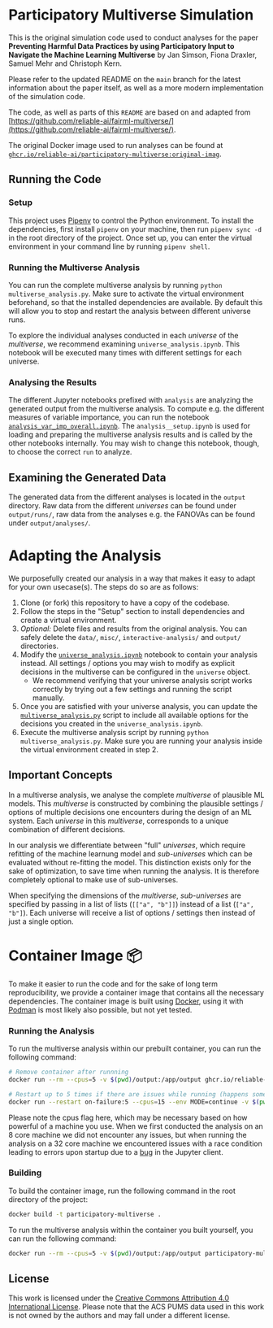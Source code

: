 # Participatory Multiverse Simulation

This is the original simulation code used to conduct analyses for the paper **Preventing Harmful Data Practices by using Participatory Input to Navigate the Machine Learning Multiverse** by Jan Simson, Fiona Draxler, Samuel Mehr and Christoph Kern.

Please refer to the updated README on the `main` branch for the latest information about the paper itself, as well as a more modern implementation of the simulation code.

The code, as well as parts of this `README` are based on and adapted from [https://github.com/reliable-ai/fairml-multiverse/](https://github.com/reliable-ai/fairml-multiverse/).

The original Docker image used to run analyses can be found at [`ghcr.io/reliable-ai/participatory-multiverse:original-imag`](https://github.com/reliable-ai/participatory-multiverse/pkgs/container/participatory-multiverse/341904979?tag=original-image).

## Running the Code

### Setup

This project uses [Pipenv](https://pipenv.pypa.io/en/latest/) to control the Python environment. To install the dependencies, first install `pipenv` on your machine, then run `pipenv sync -d` in the root directory of the project. Once set up, you can enter the virtual environment in your command line by running `pipenv shell`.

### Running the Multiverse Analysis

You can run the complete multiverse analysis by running `python multiverse_analysis.py`. Make sure to activate the virtual environment beforehand, so that the installed dependencies are available. By default this will allow you to stop and restart the analysis between different universe runs.

To explore the individual analyses conducted in each *universe* of the *multiverse*, we recommend examining `universe_analysis.ipynb`. This notebook will be executed many times with different settings for each universe.

### Analysing the Results

The different Jupyter notebooks prefixed with `analysis` are analyzing the generated output from the multiverse analysis. To compute e.g. the different measures of variable importance, you can run the notebook [`analysis_var_imp_overall.ipynb`](./analysis_var_imp_overall.ipynb). The `analysis__setup.ipynb` is used for loading and preparing the multiverse analysis results and is called by the other notebooks internally. You may wish to change this notebook, though, to choose the correct `run` to analyze.

## Examining the Generated Data

The generated data from the different analyses is located in the `output` directory. Raw data from the different *universes* can be found under `output/runs/`, raw data from the analyses e.g. the FANOVAs can be found under `output/analyses/`.

# Adapting the Analysis

We purposefully created our analysis in a way that makes it easy to adapt for your own usecase(s). The steps do so are as follows:

1. Clone (or fork) this repository to have a copy of the codebase.
2. Follow the steps in the "Setup" section to install dependencies and create a virtual environment.
3. *Optional:* Delete files and results from the original analysis. You can safely delete the `data/`, `misc/`, `interactive-analysis/` and `output/` directories.
4. Modify the [`universe_analysis.ipynb`](./universe_analysis.ipynb) notebook to contain your analysis instead. All settings / options you may wish to modify as explicit decisions in the multiverse can be configured in the `universe` object.
   - We recommend verifying that your universe analysis script works correctly by trying out a few settings and running the script manually.
5. Once you are satisfied with your universe analysis, you can update the [`multiverse_analysis.py`](./multiverse_analysis.py) script to include all available options for the decisions you created in the `universe_analysis.ipynb`.
6. Execute the multiverse analysis script by running `python multiverse_analysis.py`. Make sure you are running your analysis inside the virtual environment created in step 2.

## Important Concepts

In a multiverse analysis, we analyse the complete *multiverse* of plausible ML models. This *multiverse* is constructed by combining the plausible settings / options of multiple decisions one encounters during the design of an ML system. Each *universe* in this *multiverse*, corresponds to a unique combination of different decisions.

In our analysis we differentiate between "full" *universes*, which require refitting of the machine learnung model and *sub-universes* which can be evaluated without re-fitting the model. This distinction exists only for the sake of optimization, to save time when running the analysis. It is therefore completely optional to make use of sub-universes.

When specifying the dimensions of the *multiverse*, *sub-universes* are specified by passing in a list of lists (`[["a", "b"]]`) instead of a list (`["a", "b"]`). Each universe will receive a list of options / settings then instead of just a single option.

# Container Image 📦️

To make it easier to run the code and for the sake of long term reproducibility, we provide a container image that contains all the necessary dependencies. The container image is built using [Docker](https://www.docker.com/), using it with [Podman](https://podman.io/) is most likely also possible, but not yet tested.

### Running the Analysis

To run the multiverse analysis within our prebuilt container, you can run the following command:

```bash
# Remove container after runnning
docker run --rm --cpus=5 -v $(pwd)/output:/app/output ghcr.io/reliable-ai/participatory-multiverse

# Restart up to 5 times if there are issues while running (happens sometimes when running in parallel)
docker run --restart on-failure:5 --cpus=15 --env MODE=continue -v $(pwd)/output:/app/output ghcr.io/reliable-ai/participatory-multiverse
```

Please note the cpus flag here, which may be necessary based on how powerful of a machine you use. When we first conducted the analysis on an 8 core machine we did not encounter any issues, but when running the analysis on a 32 core machine we encountered issues with a race condition leading to errors upon startup due to a [bug](https://github.com/nteract/papermill/issues/511) in the Jupyter client.

### Building

To build the container image, run the following command in the root directory of the project:

```bash
docker build -t participatory-multiverse .
```

To run the multiverse analysis within the container you built yourself, you can run the following command:

```bash
docker run --rm --cpus=5 -v $(pwd)/output:/app/output participatory-multiverse
```

## License

This work is licensed under the [Creative Commons Attribution 4.0 International License](http://creativecommons.org/licenses/by/4.0/). Please note that the ACS PUMS data used in this work is not owned by the authors and may fall under a different license.
